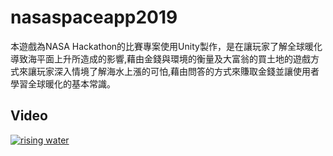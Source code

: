 nasaspaceapp2019
======
本遊戲為NASA Hackathon的比賽專案使用Unity製作，是在讓玩家了解全球暖化導致海平面上升所造成的影響,藉由金錢與環境的衡量及大富翁的買土地的遊戲方式來讓玩家深入情境了解海水上漲的可怕,藉由問答的方式來賺取金錢並讓使用者學習全球暖化的基本常識。
## Video
[![rising water](http://img.youtube.com/vi/vm1mut6qMHA/0.jpg)](https://youtu.be/vm1mut6qMHA)

